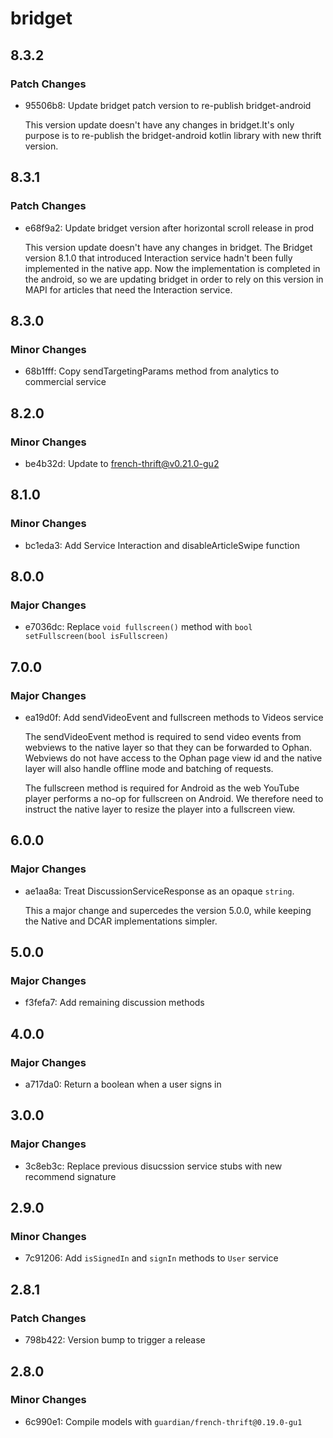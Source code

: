 # bridget

## 8.3.2

### Patch Changes

- 95506b8: Update bridget patch version to re-publish bridget-android

  This version update doesn't have any changes in bridget.It's only purpose is to re-publish the bridget-android kotlin library with new thrift version.

## 8.3.1

### Patch Changes

- e68f9a2: Update bridget version after horizontal scroll release in prod

  This version update doesn't have any changes in bridget. The Bridget version 8.1.0 that introduced Interaction service hadn't been fully implemented in the native app. Now the implementation is completed in the android, so we are updating bridget in order to rely on this version in MAPI for articles that need the Interaction service.

## 8.3.0

### Minor Changes

- 68b1fff: Copy sendTargetingParams method from analytics to commercial service

## 8.2.0

### Minor Changes

- be4b32d: Update to french-thrift@v0.21.0-gu2

## 8.1.0

### Minor Changes

- bc1eda3: Add Service Interaction and disableArticleSwipe function

## 8.0.0

### Major Changes

- e7036dc: Replace `void fullscreen()` method with `bool setFullscreen(bool isFullscreen)`

## 7.0.0

### Major Changes

- ea19d0f: Add sendVideoEvent and fullscreen methods to Videos service

  The sendVideoEvent method is required to send video events from webviews to the native layer so that they can be forwarded to Ophan. Webviews do not have access to the Ophan page view id and the native layer will also handle offline mode and batching of requests.

  The fullscreen method is required for Android as the web YouTube player performs a no-op for fullscreen on Android. We therefore need to instruct the native layer to resize the player into a fullscreen view.

## 6.0.0

### Major Changes

- ae1aa8a: Treat DiscussionServiceResponse as an opaque `string`.

  This a major change and supercedes the version 5.0.0,
  while keeping the Native and DCAR implementations simpler.

## 5.0.0

### Major Changes

- f3fefa7: Add remaining discussion methods

## 4.0.0

### Major Changes

- a717da0: Return a boolean when a user signs in

## 3.0.0

### Major Changes

- 3c8eb3c: Replace previous disucssion service stubs with new recommend signature

## 2.9.0

### Minor Changes

- 7c91206: Add `isSignedIn` and `signIn` methods to `User` service

## 2.8.1

### Patch Changes

- 798b422: Version bump to trigger a release

## 2.8.0

### Minor Changes

- 6c990e1: Compile models with `guardian/french-thrift@0.19.0-gu1`
